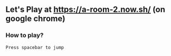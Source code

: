 ## Let's Play at https://a-room-2.now.sh/ (on google chrome)

### How to play?
    Press spacebar to jump
